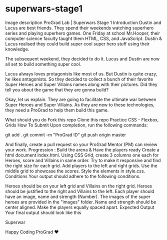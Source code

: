 # superwars-stage1
Image description
ProGrad Lab | Superwars Stage 1
Introduction
Dustin and Lucus are best friends. They spend their weekends watching superhero series and playing superhero games. One Friday at school Mr.Hooper, their computer science faculty taught them HTML, CSS, and JavaScript. Dustin & Lucus realised they could build super cool super hero stuff using their knowledge.

The subsequent weekend, they decided to do it. Lucus and Dustin are now all set to build something super cool.

Lucus always loves protagonists like most of us. But Dustin is quite crazy, he likes antagonists. So they decided to collect a bunch of their favorite Super Heroes and Super Villains names along with their pictures. Did they tell you about the game that they are gonna build?

Okay, let us explain. They are going to facilitate the ultimate war between Super Heroes and Super Villains. As they are new to these technologies, they need a ProGrad to help them build this game.

What should you do
Fork this repo
Clone this repo
Practice CSS - Flexbox, Grids
How To Submit
Upon completion, run the following commands:

git add .
git commit -m "ProGrad ID"
git push origin master

And finally, create a pull request so your ProGrad Mentor (PM) can review your work.
Progression : Build the arena & Have the players ready
Create a html document index.html.
Using CSS Grid, create 3 columns one each for Heroes, score and Villains in same order. Try to make it responsive and find the right size for each grid.
Add players to the left and right grids. Use the middle grid to showcase the scores.
Style the elements in style.css.
Conditions
Your output should adhere to the following conditions.

Heroes should be on your left grid and Villains on the right grid.
Heroes should be justified to the right and Villains to the left.
Each player should have an image, name and strength (Number). The images of the super heroes are provided in the "images" folder.
Name and strength should be center aligned.
Make the players equally spaced apart.
Expected Output
Your final output should look like this

Superwar

Happy Coding ProGrad ❤️
